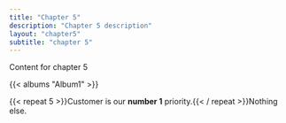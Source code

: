 ```yaml
---
title: "Chapter 5"
description: "Chapter 5 description"
layout: "chapter5"
subtitle: "chapter 5"
---
```

Content for chapter 5

{{< albums "Album1" >}}

{{< repeat 5 >}}Customer is our **number 1** priority.{{< / repeat >}}Nothing else.